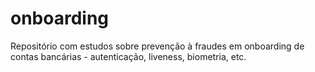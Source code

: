 # onboarding
Repositório com estudos sobre prevenção à fraudes em onboarding de contas bancárias - autenticação, liveness, biometria, etc.
